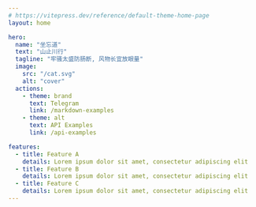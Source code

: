 ```yaml
---
# https://vitepress.dev/reference/default-theme-home-page
layout: home

hero:
  name: "坐忘道"
  text: "山止川行"
  tagline: "牢骚太盛防肠断, 风物长宜放眼量"
  image:
    src: "/cat.svg"
    alt: "cover"
  actions:
    - theme: brand
      text: Telegram
      link: /markdown-examples
    - theme: alt
      text: API Examples
      link: /api-examples

features:
  - title: Feature A
    details: Lorem ipsum dolor sit amet, consectetur adipiscing elit
  - title: Feature B
    details: Lorem ipsum dolor sit amet, consectetur adipiscing elit
  - title: Feature C
    details: Lorem ipsum dolor sit amet, consectetur adipiscing elit
---
```


